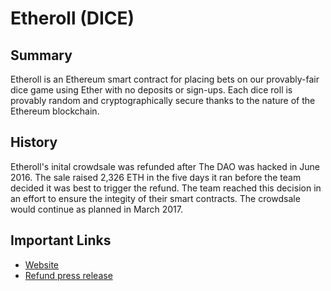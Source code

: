 # Etheroll (DICE)
## Summary
Etheroll is an Ethereum smart contract for placing bets on our provably-fair dice game using Ether with no deposits or sign-ups. Each dice roll is provably random and cryptographically secure thanks to the nature of the Ethereum blockchain.

## History
Etheroll's inital crowdsale was refunded after The DAO was hacked in June 2016. The sale raised 2,326 ETH in the five days it ran before the team decided it was best to trigger the refund. The team reached this decision in an effort to ensure the integity of their smart contracts. The crowdsale would continue as planned in March 2017.

## Important Links
* [Website](https://etheroll.com/)
* [Refund press release](https://etheroll.wordpress.com/2016/06/18/crowdsale-now-closed-eth-has-been-refunded/)
